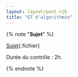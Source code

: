 ```yaml
---
layout: layout/post.njk
title: "ET d'algorithmie"
---
```


{% note "**Sujet**" %}

[Sujet](./sujet/main.pdf){.fichier}

Durée du contrôle : 2h.

{% endnote %}
